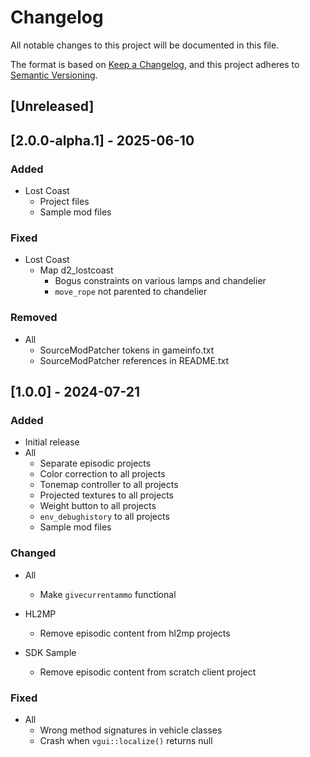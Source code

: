 # Changelog

All notable changes to this project will be documented in this file.

The format is based on [Keep a Changelog](https://keepachangelog.com/en/1.0.0/),
and this project adheres to [Semantic Versioning](https://semver.org/spec/v2.0.0.html).

## [Unreleased]

## [2.0.0-alpha.1] - 2025-06-10

### Added

- Lost Coast
  - Project files
  - Sample mod files

### Fixed

- Lost Coast
  - Map d2_lostcoast
    - Bogus constraints on various lamps and chandelier
    - `move_rope` not parented to chandelier

### Removed

- All
  - SourceModPatcher tokens in gameinfo.txt
  - SourceModPatcher references in README.txt

## [1.0.0] - 2024-07-21

### Added

- Initial release
- All
  - Separate episodic projects
  - Color correction to all projects
  - Tonemap controller to all projects
  - Projected textures to all projects
  - Weight button to all projects
  - `env_debughistory` to all projects
  - Sample mod files

### Changed

- All
  - Make `givecurrentammo` functional

- HL2MP
  - Remove episodic content from hl2mp projects

- SDK Sample
  - Remove episodic content from scratch client project

### Fixed

- All
  - Wrong method signatures in vehicle classes
  - Crash when `vgui::localize()` returns null
